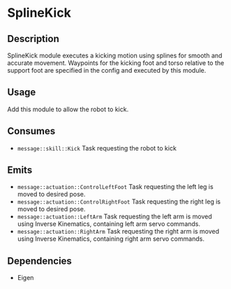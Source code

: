 # SplineKick

## Description

SplineKick module executes a kicking motion using splines for smooth and accurate movement. Waypoints for the kicking
foot and torso relative to the support foot are specified in the config and executed by this module.

## Usage

Add this module to allow the robot to kick.

## Consumes

- `message::skill::Kick` Task requesting the robot to kick

## Emits

- `message::actuation::ControlLeftFoot` Task requesting the left leg is moved to desired pose.
- `message::actuation::ControlRightFoot` Task requesting the right leg is moved to desired pose.
- `message::actuation::LeftArm` Task requesting the left arm is moved using Inverse Kinematics, containing left arm servo commands.
- `message::actuation::RightArm` Task requesting the right arm is moved using Inverse Kinematics, containing right arm servo commands.

## Dependencies

- Eigen
